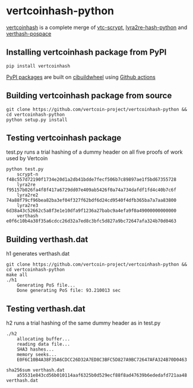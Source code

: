 # vertcoinhash-python

[vertcoinhash](https://pypi.org/project/vertcoinhash) is a complete merge of [vtc-scrypt](https://github.com/vertcoin-project/vtc-scrypt), [lyra2re-hash-python](https://github.com/metalicjames/lyra2re-hash-python) and [verthash-pospace](https://github.com/vertcoin-project/verthash-pospace)

## Installing vertcoinhash package from PyPI

```
pip install vertcoinhash
```

[PyPI packages](https://pypi.org/project/vertcoinhash/) are built on [cibuildwheel](https://github.com/pypa/cibuildwheel) using [Github actions](https://github.com/vertcoin-project/vertcoinhash-python/blob/master/.github/workflows/build_wheels.yml)

## Building vertcoinhash package from source
```
git clone https://github.com/vertcoin-project/vertcoinhash-python && cd vertcoinhash-python
python setup.py install
```

## Testing vertcoinhash package

test.py runs a trial hashing of a dummy header on all five proofs of work used by Vertcoin
```
python test.py
    scrypt-n f48c557d72190f1734e20d1a2db41bdde7fecf506b7c89897ae1f5bd67355728
    lyra2re f95157b026fa4f8f417a6729dd07e409ab5426f0a74a734dafdf1fd4c40b7c6f
    lyra2re2 74a88f79cf96bea82ba3ef04f327f62bdf6d24cd9540f4dfb365ba7a7aa83800
    lyra2re3 6d38a43c52662c5a8f3e1e10dfa9f1236a27babc9a4efa9f0a49000000000000
    verthash e0f6c10b4a38f35a6cdcc26d32a7ed8c3bfc5d827a9bc72647afa324b70d0463
```

## Building verthash.dat

h1 generates verthash.dat
```
git clone https://github.com/vertcoin-project/vertcoinhash-python && cd vertcoinhash-python
make all
./h1
    Generating PoS file...
    Done generating PoS file: 93.210013 sec
```

## Testing verthash.dat

h2 runs a trial hashing of the same dummy header as in test.py

```
./h2
    allocating buffer...
    reading data file...
    SHA3 hashes...
    memory seeks...
    E0F6C10B4A38F35A6CDCC26D32A7ED8C3BFC5D827A9BC72647AFA324B70D0463

sha256sum verthash.dat
    a55531e843cd56b010114aaf6325b0d529ecf88f8ad47639b6ededafd721aa48  verthash.dat
```
